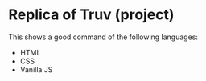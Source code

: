 # Replica of Truv (project)
This shows a good command of the following languages:
- HTML
- CSS
- Vanilla JS
